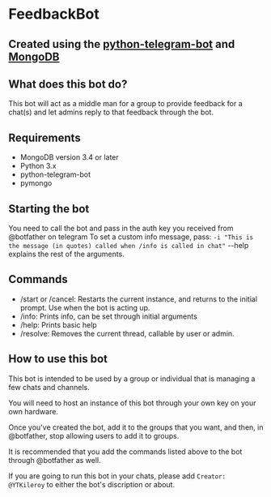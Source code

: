 # FeedbackBot

## Created using the [python-telegram-bot](https://github.com/python-telegram-bot/python-telegram-bot) and [MongoDB](https://www.mongodb.com)

## What does this bot do?

This bot will act as a middle man for a group to provide feedback for a chat(s) and let admins reply to that feedback through the bot.

## Requirements
* MongoDB version 3.4 or later
* Python 3.x
* python-telegram-bot
* pymongo

## Starting the bot

You need to call the bot and pass in the auth key you received from @botfather on telegram
To set a custom info message, pass:
  `-i "This is the message (in quotes) called when /info is called in chat"`
--help explains the rest of the arguments.

## Commands
* /start or /cancel: Restarts the current instance, and returns to the initial prompt. Use when the bot is acting up.
* /info: Prints info, can be set through initial arguments
* /help: Prints basic help
* /resolve: Removes the current thread, callable by user or admin.

## How to use this bot

This bot is intended to be used by a group or individual that is managing a few chats and channels.

You will need to host an instance of this bot through your own key on your own hardware.

Once you've created the bot, add it to the groups that you want, and then, in @botfather, stop allowing users to add it to groups.

It is recommended that you add the commands listed above to the bot through @botfather as well.

If you are going to run this bot in your chats, please add `Creator: @YTKileroy` to either the bot's discription or about.
